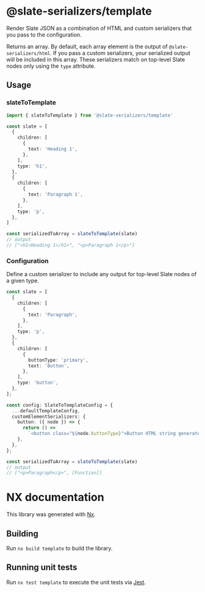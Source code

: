 # @slate-serializers/template

Render Slate JSON as a combination of HTML and custom serializers that you pass to the configuration.

Returns an array. By default, each array element is the output of `@slate-serializers/html`. If you pass a custom serializers, your serialized output will be included in this array. These serializers match on top-level Slate nodes only using the `type` attribute.

## Usage

### slateToTemplate

```ts
import { slateToTemplate } from '@slate-serializers/template'

const slate = [
  {
    children: [
      {
        text: 'Heading 1',
      },
    ],
    type: 'h1',
  },
  {
    children: [
      {
        text: 'Paragraph 1',
      },
    ],
    type: 'p',
  },
]

const serializedToArray = slateToTemplate(slate)
// output
// ["<h1>Heading 1</h1>", "<p>Paragraph 1</p>"]
```

### Configuration

Define a custom serializer to include any output for top-level Slate nodes of a given type.

```ts
const slate = [
  {
    children: [
      {
        text: 'Paragraph',
      },
    ],
    type: 'p',
  },
  {
    children: [
      {
        buttonType: 'primary',
        text: 'Button',
      },
    ],
    type: 'button',
  },
];

const config: SlateToTemplateConfig = {
  ...defaultTemplateConfig,
  customElementSerializers: {
    button: ({ node }) => {
      return () =>
        `<button class="${node.buttonType}">Button HTML string generated by function</button>`;
    },
  },
};

const serializedToArray = slateToTemplate(slate)
// output
// ["<p>Paragraph</p>", [Function]]
```

# NX documentation

This library was generated with [Nx](https://nx.dev).

## Building

Run `nx build template` to build the library.

## Running unit tests

Run `nx test template` to execute the unit tests via [Jest](https://jestjs.io).
